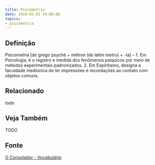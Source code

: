 ```yaml
---
title: Psicometria
date: 2019-02-01 19:00:00
topics:
- psicometria
---
```


## Definição
Psicometria [do grego psyché + métron (do latim metru) + -ia] – 1. Em
Psicologia, é o registro e medida dos fenômenos psíquicos por meio de métodos
experimentais padronizados. 2. Em Espiritismo, designa a faculdade mediúnica de
ler impressões e recordações ao contato com objetos comuns.

## Relacionado
todo

## Veja Também
TODO

## Fonte
[O Consolador - Vocabulário](http://www.oconsolador.com.br/linkfixo/vocabulario/principal.html)
